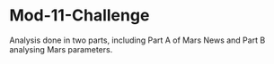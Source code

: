 # Mod-11-Challenge

Analysis done in two parts, including Part A of Mars News and Part B analysing Mars parameters. 
